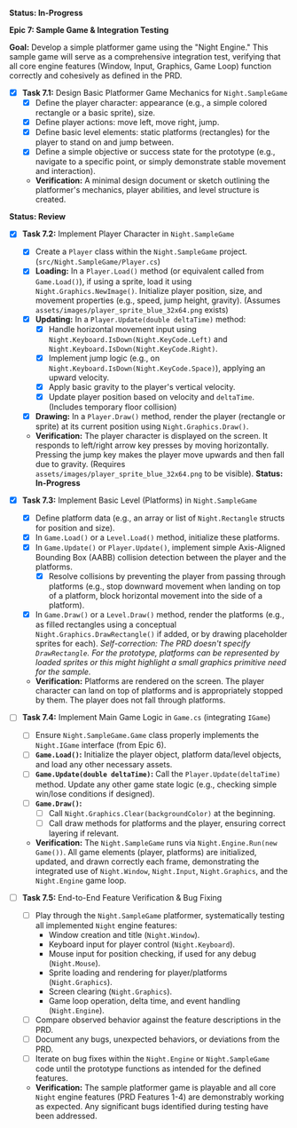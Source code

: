 
**Status: In-Progress**

**Epic 7: Sample Game & Integration Testing**

**Goal:** Develop a simple platformer game using the "Night Engine." This sample game will serve as a comprehensive integration test, verifying that all core engine features (Window, Input, Graphics, Game Loop) function correctly and cohesively as defined in the PRD.

- [X] **Task 7.1:** Design Basic Platformer Game Mechanics for `Night.SampleGame`
  - [x] Define the player character: appearance (e.g., a simple colored rectangle or a basic sprite), size.
  - [x] Define player actions: move left, move right, jump.
  - [x] Define basic level elements: static platforms (rectangles) for the player to stand on and jump between.
  - [x] Define a simple objective or success state for the prototype (e.g., navigate to a specific point, or simply demonstrate stable movement and interaction).
  - **Verification:** A minimal design document or sketch outlining the platformer's mechanics, player abilities, and level structure is created.

**Status: Review**

- [X] **Task 7.2:** Implement Player Character in `Night.SampleGame`
  - [X] Create a `Player` class within the `Night.SampleGame` project. (`src/Night.SampleGame/Player.cs`)
  - [X] **Loading:** In a `Player.Load()` method (or equivalent called from `Game.Load()`), if using a sprite, load it using `Night.Graphics.NewImage()`. Initialize player position, size, and movement properties (e.g., speed, jump height, gravity). (Assumes `assets/images/player_sprite_blue_32x64.png` exists)
  - [X] **Updating:** In a `Player.Update(double deltaTime)` method:
    - [X] Handle horizontal movement input using `Night.Keyboard.IsDown(Night.KeyCode.Left)` and `Night.Keyboard.IsDown(Night.KeyCode.Right)`.
    - [X] Implement jump logic (e.g., on `Night.Keyboard.IsDown(Night.KeyCode.Space)`), applying an upward velocity.
    - [X] Apply basic gravity to the player's vertical velocity.
    - [X] Update player position based on velocity and `deltaTime`. (Includes temporary floor collision)
  - [X] **Drawing:** In a `Player.Draw()` method, render the player (rectangle or sprite) at its current position using `Night.Graphics.Draw()`.
  - **Verification:** The player character is displayed on the screen. It responds to left/right arrow key presses by moving horizontally. Pressing the jump key makes the player move upwards and then fall due to gravity. (Requires `assets/images/player_sprite_blue_32x64.png` to be visible).
**Status: In-Progress**
- [X] **Task 7.3:** Implement Basic Level (Platforms) in `Night.SampleGame`
  - [X] Define platform data (e.g., an array or list of `Night.Rectangle` structs for position and size).
  - [X] In `Game.Load()` or a `Level.Load()` method, initialize these platforms.
  - [X] In `Game.Update()` or `Player.Update()`, implement simple Axis-Aligned Bounding Box (AABB) collision detection between the player and the platforms.
    - [X] Resolve collisions by preventing the player from passing through platforms (e.g., stop downward movement when landing on top of a platform, block horizontal movement into the side of a platform).
  - [X] In `Game.Draw()` or a `Level.Draw()` method, render the platforms (e.g., as filled rectangles using a conceptual `Night.Graphics.DrawRectangle()` if added, or by drawing placeholder sprites for each). _Self-correction: The PRD doesn't specify `DrawRectangle`. For the prototype, platforms can be represented by loaded sprites or this might highlight a small graphics primitive need for the sample._
  - **Verification:** Platforms are rendered on the screen. The player character can land on top of platforms and is appropriately stopped by them. The player does not fall through platforms.

- [ ] **Task 7.4:** Implement Main Game Logic in `Game.cs` (integrating `IGame`)
  - [ ] Ensure `Night.SampleGame.Game` class properly implements the `Night.IGame` interface (from Epic 6).
  - [ ] **`Game.Load()`:** Initialize the player object, platform data/level objects, and load any other necessary assets.
  - [ ] **`Game.Update(double deltaTime)`:** Call the `Player.Update(deltaTime)` method. Update any other game state logic (e.g., checking simple win/lose conditions if designed).
  - [ ] **`Game.Draw()`:**
    - [ ] Call `Night.Graphics.Clear(backgroundColor)` at the beginning.
    - [ ] Call draw methods for platforms and the player, ensuring correct layering if relevant.
  - **Verification:** The `Night.SampleGame` runs via `Night.Engine.Run(new Game())`. All game elements (player, platforms) are initialized, updated, and drawn correctly each frame, demonstrating the integrated use of `Night.Window`, `Night.Input`, `Night.Graphics`, and the `Night.Engine` game loop.

- [ ] **Task 7.5:** End-to-End Feature Verification & Bug Fixing
  - [ ] Play through the `Night.SampleGame` platformer, systematically testing all implemented `Night` engine features:
    - Window creation and title (`Night.Window`).
    - Keyboard input for player control (`Night.Keyboard`).
    - Mouse input for position checking, if used for any debug (`Night.Mouse`).
    - Sprite loading and rendering for player/platforms (`Night.Graphics`).
    - Screen clearing (`Night.Graphics`).
    - Game loop operation, delta time, and event handling (`Night.Engine`).
  - [ ] Compare observed behavior against the feature descriptions in the PRD.
  - [ ] Document any bugs, unexpected behaviors, or deviations from the PRD.
  - [ ] Iterate on bug fixes within the `Night.Engine` or `Night.SampleGame` code until the prototype functions as intended for the defined features.
  - **Verification:** The sample platformer game is playable and all core `Night` engine features (PRD Features 1-4) are demonstrably working as expected. Any significant bugs identified during testing have been addressed.
